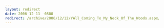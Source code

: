 ```yaml
---
layout: redirect
date: 2006-12-11 -0800
redirect: /archive/2006/12/12/YAll_Coming_To_My_Neck_Of_The_Woods.aspx/
---
```


